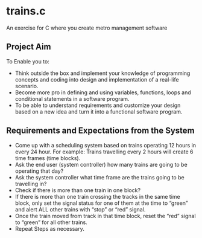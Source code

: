 # trains.c
An exercise for C where you create metro management software


## Project Aim
To Enable you to:
* Think outside the box and implement your knowledge of programming concepts and coding into
design and implementation of a real-life scenario.
* Become more pro in defining and using variables, functions, loops and conditional statements in
a software program.
* To be able to understand requirements and customize your design based on a new idea and
turn it into a functional software program.

## Requirements and Expectations from the System
* Come up with a scheduling system based on trains operating 12 hours in every 24 hour. For
example: Trains travelling every 2 hours will create 6 time frames (time blocks).  
* Ask the end user (system controller) how many trains are going to be operating that day?  
* Ask the system controller what time frame are the trains going to be travelling in?  
* Check if there is more than one train in one block?  
* If there is more than one train crossing the tracks in the same time block, only set the signal
status for one of them at the time to “green” and alert ALL other trains with “stop” or “red”
signal.  
* Once the train moved from track in that time block, reset the “red” signal to “green” for all
other trains.  
* Repeat Steps as necessary.